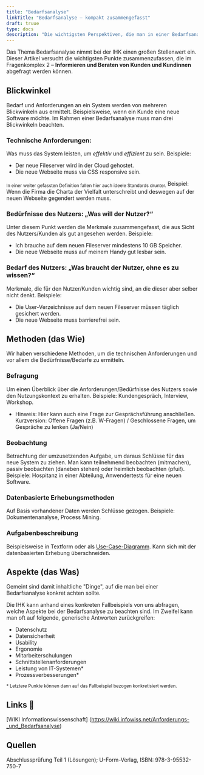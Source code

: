 ```yaml
---
title: "Bedarfsanalyse"
linkTitle: "Bedarfsanalyse – kompakt zusammengefasst"
draft: truue
type: docs
description: "Die wichtigsten Perspektiven, die man in einer Bedarfsanalyse einnimmt, die Methoden und ein paar allgemein gehaltene Aspekte (Beispiele)."
---
```


Das Thema Bedarfsanalyse nimmt bei der IHK einen großen Stellenwert ein. Dieser Artikel versucht die wichtigsten Punkte zusammenzufassen, die im Fragenkomplex 2 – **Informieren und Beraten von Kunden und Kundinnen** abgefragt werden können.

## Blickwinkel
Bedarf und Anforderungen an ein System werden von mehreren Blickwinkeln aus ermittelt. Beispielsweise, wenn ein Kunde eine neue Software möchte. Im Rahmen einer Bedarfsanalyse muss man drei Blickwinkeln beachten.

### Technische Anforderungen:
Was muss das System leisten, um *effektiv* und *effizient* zu sein. 
Beispiele: 
-	Der neue Fileserver wird in der Cloud gehostet.
-	Die neue Webseite muss via CSS responsive sein.

<sub>In einer weiter gefassten Definition fallen hier auch ideele Standards drunter.</sub> 
Beispiel: Wenn die Firma die Charta der Vielfalt unterschreibt und deswegen auf der neuen Webseite gegendert werden muss.

### Bedürfnisse des Nutzers:						„Was will der Nutzer?“
Unter diesem Punkt werden die Merkmale zusammengefasst, die aus Sicht des Nutzers/Kunden als gut angesehen werden. 
Beispiele:
- Ich brauche auf dem neuen Fileserver mindestens 10 GB Speicher.
- Die neue Webseite muss auf meinem Handy gut lesbar sein.

### Bedarf des Nutzers: 						      „Was braucht der Nutzer, ohne es zu wissen?“
Merkmale, die für den Nutzer/Kunden wichtig sind, an die dieser aber selber nicht denkt.
Beispiele:
- Die User-Verzeichnisse auf dem neuen Fileserver müssen täglich gesichert werden.
- Die neue Webseite muss barrierefrei sein.

## Methoden (das Wie)
Wir haben verschiedene Methoden, um die technischen Anforderungen und vor allem die Bedürfnisse/Bedarfe zu ermitteln. 

### Befragung 
Um einen Überblick über die Anforderungen/Bedürfnisse des Nutzers sowie den Nutzungskontext zu erhalten. Beispiele: Kundengespräch, Interview, Workshop. 
- Hinweis: Hier kann auch eine Frage zur Gesprächsführung anschließen. Kurzversion: Offene Fragen (z.B. W-Fragen) / Geschlossene Fragen, um Gespräche zu lenken (Ja/Nein)

### Beobachtung
Betrachtung der umzusetzenden Aufgabe, um daraus Schlüsse für das neue System zu ziehen. Man kann teilnehmend beobachten (mitmachen), passiv beobachten (daneben stehen) oder heimlich beobachten (pfui!). Beispiele: Hospitanz in einer Abteilung, Anwendertests für eine neuen Software.

### Datenbasierte Erhebungsmethoden
Auf Basis vorhandener Daten werden Schlüsse gezogen. Beispiele: Dokumentenanalyse, Process Mining. 

### Aufgabenbeschreibung
Beispielsweise in Textform oder als [Use-Case-Diagramm](https://fachinformatikerpruefungsvorbereitung.de/abschlusspr%C3%BCfungteil2ae/ga2/uml-usecase-diagramm/). Kann sich mit der datenbasierten Erhebung überschneiden.


## Aspekte (das Was)
Gemeint sind damit inhaltliche "Dinge", auf die man bei einer Bedarfsanalyse konkret achten sollte. 

Die IHK kann anhand eines konkreten Fallbeispiels von uns abfragen, welche Aspekte bei der Bedarfsanalyse zu beachten sind. Im Zweifel kann man oft auf folgende, generische Antworten zurückgreifen:

-	Datenschutz
-	Datensicherheit 
-	Usability
-	Ergonomie
-	Mitarbeiterschulungen
-	Schnittstellenanforderungen
-	Leistung von IT-Systemen*
-	Prozessverbesserungen*

<sub>* Letztere Punkte können dann auf das Fallbeispiel bezogen konkretisiert werden.</sub> 

## Links 🔗
[WIKI Informationswissenschaft] (https://wiki.infowiss.net/Anforderungs-_und_Bedarfsanalyse)

## Quellen
Abschlussprüfung Teil 1 (Lösungen); U-Form-Verlag, ISBN: 978-3-95532-750-7
